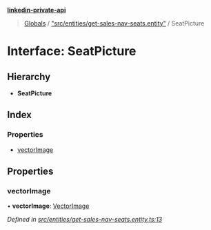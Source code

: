 **[linkedin-private-api](../README.md)**

> [Globals](../globals.md) / ["src/entities/get-sales-nav-seats.entity"](../modules/_src_entities_get_sales_nav_seats_entity_.md) / SeatPicture

# Interface: SeatPicture

## Hierarchy

* **SeatPicture**

## Index

### Properties

* [vectorImage](_src_entities_get_sales_nav_seats_entity_.seatpicture.md#vectorimage)

## Properties

### vectorImage

•  **vectorImage**: [VectorImage](_src_entities_get_sales_nav_seats_entity_.vectorimage.md)

*Defined in [src/entities/get-sales-nav-seats.entity.ts:13](https://github.com/cosiall/linkedin-private-api/blob/e4e3ce2/src/entities/get-sales-nav-seats.entity.ts#L13)*
